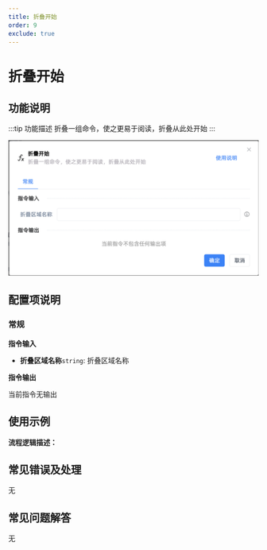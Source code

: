 ```yaml
---
title: 折叠开始
order: 9
exclude: true
---
```


# 折叠开始

## 功能说明

:::tip 功能描述
折叠一组命令，使之更易于阅读，折叠从此处开始
:::

![折叠开始](../../assets/折叠开始_command.png)

## 配置项说明

### 常规

**指令输入**

- **折叠区域名称**`string`: 折叠区域名称


**指令输出**

当前指令无输出


## 使用示例

**流程逻辑描述：** 

## 常见错误及处理

无

## 常见问题解答

无

